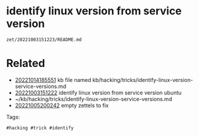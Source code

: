 # identify linux version from service version

` zet/20221003151223/README.md `

# Related

- [20221014185551](/zet/20221014185551/README.md) kb file named kb/hacking/tricks/identify-linux-version-service-versions.md
- [20221003151222](/zet/20221003151222/README.md) identify linux version from service version ubuntu
- ~/kb/hacking/tricks/identify-linux-version-service-versions.md
- [20221005200242](/zet/20221005200242/README.md) empty zettels to fix

Tags:

    #hacking #trick #identify 
